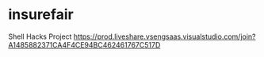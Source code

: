 # insurefair
Shell Hacks Project
https://prod.liveshare.vsengsaas.visualstudio.com/join?A1485882371CA4F4CE94BC462461767C517D
